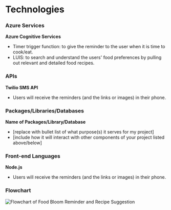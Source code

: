 # Technologies

### Azure Services

**Azure Cognitive Services**
- Timer trigger function: to give the reminder to the user when it is time to cook/eat. 
- LUIS: to search and understand the users' food preferences by pulling out relevant and detailed food recipes.

### APIs

**Twilio SMS API**
- Users will receive the reminders (and the links or images) in their phone.

### Packages/Libraries/Databases

**Name of Packages/Library/Database**
- [replace with bullet list of what purpose(s) it serves for my project]
- [include how it will interact with other components of your project listed above/below]

### Front-end Languages

**Node.js**
- Users will receive the reminders (and the links or images) in their phone.

### Flowchart

![Flowchart of Food Bloom Reminder and Recipe Suggestion](https://drive.google.com/uc?export=view&id=1Ptvp3OvsWOPsSjIzQMe--Apg04uMWbHR)
